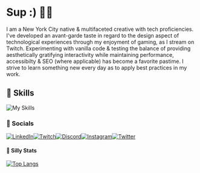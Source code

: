 # Sup :) ✌🏽
I am a New York City native & multifaceted creative with tech proficiencies. I've developed an avant-garde taste in regard to the design aspect of technological experiences through my enjoyment of gaming, as I stream on Twitch. Experimenting with vanilla code & testing the balance of providing aesthetically gratifying interactivity while maintaining performance, accessibilty & SEO (where applicable) has become a favorite pastime. I strive to learn something new every day as to apply best practices in my work.

## 🚀 Skills
![My Skills](https://skillicons.dev/icons?i=vscode,js,html,css,jest,git,github,bootstrap)


### 📱 Socials
[![LinkedIn](https://img.shields.io/badge/LinkedIn-0077B5?style=for-the-badge&logo=linkedin&logoColor=white)](https://www.linkedin.com/in/johnkeyscloud/)[![Twitch](https://img.shields.io/badge/Twitch-9146FF?style=for-the-badge&logo=twitch&logoColor=white)](https://www.twitch.tv/johnkeyscloud)[![Discord](https://img.shields.io/badge/Discord-7289DA?style=for-the-badge&logo=discord&logoColor=white)](https://discord.gg/sMuXrzpKv3)[![Instagram](https://img.shields.io/badge/Instagram-E4405F?style=for-the-badge&logo=instagram&logoColor=white)](https://www.instagram.com/johnkeyscloud/)[![Twitter](https://img.shields.io/badge/Twitter-1DA1F2?style=for-the-badge&logo=twitter&logoColor=white)](https://twitter.com/JohnKeysCloud)

#### 📝 Silly Stats
[![Top Langs](https://github-readme-stats.vercel.app/api/top-langs/?username=johnkeyscloud&layout=compact)](https://github.com/johnkeyscloud/github-readme-stats)
